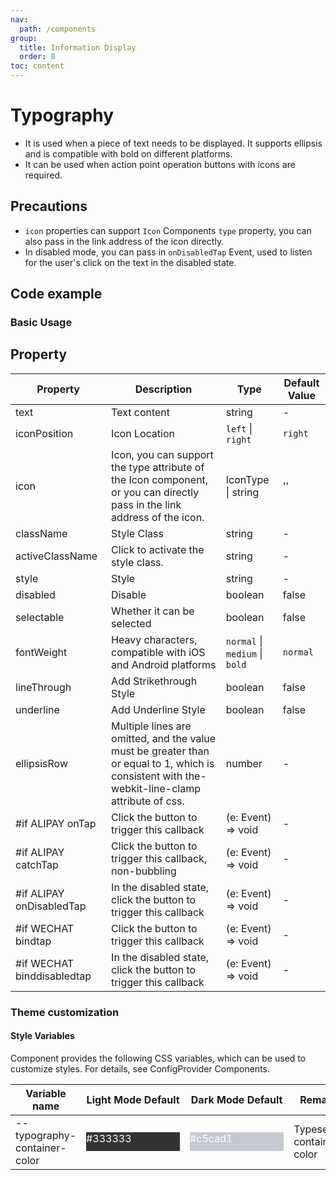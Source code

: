 ```yaml
---
nav:
  path: /components
group:
  title: Information Display
  order: 8
toc: content
---
```


# Typography

- It is used when a piece of text needs to be displayed. It supports ellipsis and is compatible with bold on different platforms.
- It can be used when action point operation buttons with icons are required.

## Precautions

- `icon` properties can support `Icon` Components `type` property, you can also pass in the link address of the icon directly.
- In disabled mode, you can pass in `onDisabledTap` Event, used to listen for the user's click on the text in the disabled state.

## Code example

### Basic Usage

<code src='../../demo/pages/Typography/index'></code>

## Property

| Property                        | Description                                                                | Type                           | Default Value   |
| --------------------------- | ------------------------------------------------------------------- | ------------------------------ | -------- |
| text                        | Text content                                                            | string                         | -        |
| iconPosition                | Icon Location                                                            | `left` \| `right`              | `right`  |
| icon                        | Icon, you can support the type attribute of the Icon component, or you can directly pass in the link address of the icon.  | IconType \| string             | ''       |
| className                   | Style Class                                                              | string                         | -        |
| activeClassName             | Click to activate the style class.                                                  | string                         | -        |
| style                       | Style                                                                | string                         | -        |
| disabled                    | Disable                                                            | boolean                        | false    |
| selectable                  | Whether it can be selected                                                        | boolean                        | false    |
| fontWeight                  | Heavy characters, compatible with iOS and Android platforms                              | `normal` \| `medium` \| `bold` | `normal` |
| lineThrough                 | Add Strikethrough Style                                                      | boolean                        | false    |
| underline                   | Add Underline Style                                                      | boolean                        | false    |
| ellipsisRow                 | Multiple lines are omitted, and the value must be greater than or equal to 1, which is consistent with the-webkit-line-clamp attribute of css. | number                         | -        |
| #if ALIPAY onTap            | Click the button to trigger this callback                                                | (e: Event) => void             | -        |
| #if ALIPAY catchTap         | Click the button to trigger this callback, non-bubbling                                        | (e: Event) => void             | -        |
| #if ALIPAY onDisabledTap    | In the disabled state, click the button to trigger this callback                                    | (e: Event) => void             | -        |
| #if WECHAT bindtap         | Click the button to trigger this callback                                                | (e: Event) => void             | -        |
| #if WECHAT binddisabledtap | In the disabled state, click the button to trigger this callback                                    | (e: Event) => void             | -        |

### Theme customization

#### Style Variables

Component provides the following CSS variables, which can be used to customize styles. For details, see ConfigProvider Components.

| Variable name                       | Light Mode Default                                                                                    | Dark Mode Default                                                                                    | Remarks         |
| ---------------------------- | ------------------------------------------------------------------------------------------------- | ------------------------------------------------------------------------------------------------- | ------------ |
| --typography-container-color | <div style="width: 150px; height: 30px; background-color: #333333; color: #ffffff;">#333333</div> | <div style="width: 150px; height: 30px; background-color: #c5cad1; color: #ffffff;">#c5cad1</div> | Typesetting container color |
